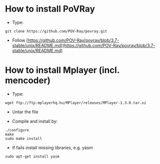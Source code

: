 # How to install PoVRay

* Type:
```
git clone https://github.com/POV-Ray/povray.git
```

* Follow [https://github.com/POV-Ray/povray/blob/3.7-stable/unix/README.md](https://github.com/POV-Ray/povray/blob/3.7-stable/unix/README.md)

# How to install Mplayer (incl. mencoder)

* Type:
```
wget ftp://ftp.mplayerhq.hu/MPlayer/releases/MPlayer-1.3.0.tar.xz
```

* Untar the file

* Compile and install by:
```
./configure 
make 
sudo make install
```

* If fails install missing libraries, e.g. yasm
```
sudo apt-get install yasm
```
